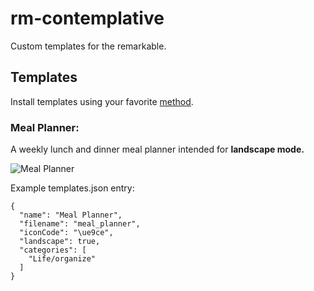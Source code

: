# rm-contemplative

Custom templates for the remarkable.


## Templates

Install templates using your favorite [method](https://remarkablewiki.com/tips/templates).


### Meal Planner:

A weekly lunch and dinner meal planner intended for **landscape mode.**

![Meal Planner](https://github.com/ElPiloto/rm-contemplative/raw/main/meal_planner/meal_planner.png)

Example templates.json entry:
```
{
  "name": "Meal Planner",
  "filename": "meal_planner",
  "iconCode": "\ue9ce",
  "landscape": true,
  "categories": [
    "Life/organize"
  ]
}
```
